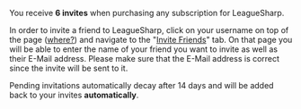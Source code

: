 You receive **6 invites** when purchasing any subscription for LeagueSharp.

In order to invite a friend to LeagueSharp, click on your username on top of the page ([where?](https://s.put.re/unui4fB.png)) and navigate to the "[Invite Friends](https://www.joduska.me/forum/index.php?app=members&module=invite)" tab. On that page you will be able to enter the name of your friend you want to invite as well as their E-Mail address. Please make sure that the E-Mail address is correct since the invite will be sent to it.

Pending invitations automatically decay after 14 days and will be added back to your invites **automatically**.

